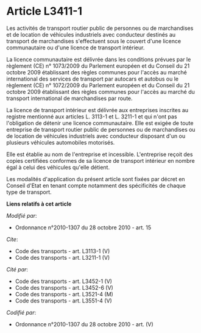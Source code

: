 # Article L3411-1

Les activités de transport routier public de personnes ou de marchandises et de location de véhicules industriels avec
conducteur destinés au transport de marchandises s'effectuent sous le couvert d'une licence communautaire ou d'une licence de
transport intérieur. 

La licence communautaire est délivrée dans les conditions prévues par le règlement (CE) n° 1073/2009 du Parlement européen et
du Conseil du 21 octobre 2009 établissant des règles communes pour l'accès au marché international des services de transport
par autocars et autobus ou le règlement (CE) n° 1072/2009 du Parlement européen et du Conseil du 21 octobre 2009 établissant
des règles communes pour l'accès au marché du transport international de marchandises par route. 

La licence de transport intérieur est délivrée aux entreprises inscrites au registre mentionné aux articles L. 3113-1 et L.
3211-1 et qui n'ont pas l'obligation de détenir une licence communautaire. Elle est exigée de toute entreprise de transport
routier public de personnes ou de marchandises ou de location de véhicules industriels avec conducteur disposant d'un ou
plusieurs véhicules automobiles motorisés. 

Elle est établie au nom de l'entreprise et incessible. L'entreprise reçoit des copies certifiées conformes de sa licence de
transport intérieur en nombre égal à celui des véhicules qu'elle détient. 

Les modalités d'application du présent article sont fixées par décret en Conseil d'Etat en tenant compte notamment des
spécificités de chaque type de transport.

**Liens relatifs à cet article**

_Modifié par_:

  - Ordonnance n°2010-1307 du 28 octobre 2010 - art. 15

_Cite_:

  - Code des transports - art. L3113-1 (V)
  - Code des transports - art. L3211-1 (V)

_Cité par_:

  - Code des transports - art. L3452-1 (V)
  - Code des transports - art. L3452-6 (V)
  - Code des transports - art. L3521-4 (M)
  - Code des transports - art. L3551-4 (V)

_Codifié par_:

  - Ordonnance n°2010-1307 du 28 octobre 2010 - art. (V)
